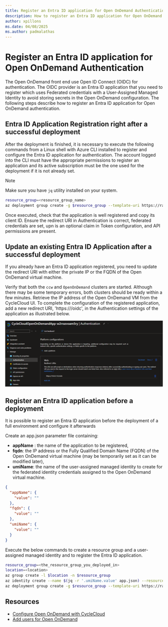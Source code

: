 ```yaml
---
title: Register an Entra ID application for Open OnDemand Authentication
description: How to register an Entra ID application for Open OnDemand Authentication
author: xpillons
ms.date: 04/08/2025
ms.author: padmalathas
---
```


# Register an Entra ID application for Open OnDemand Authentication
The Open OnDemand front end use Open ID Connect (OIDC) for authentication. The OIDC provider is an Entra ID application that you need to register which uses Federated credentials with a User-Assigned Managed Identity to avoid storing secrets in the Open OnDemand configuration. The following steps describe how to register an Entra ID application for Open OnDemand authentication.

## Entra ID Application Registration right after a successful deployment
After the deployment is finished, it is necessary to execute the following commands from a Linux shell with Azure CLI installed to register and configure the Entra ID application for authentication. The account logged into the CLI must have the appropriate permissions to register an application and its active subscription must be the one used for the deployment if it is not already set.

> [!NOTE]
> Make sure you have `jq` utility installed on your system.

```bash
resource_group=<resource_group_name>
az deployment group create -g $resource_group --template-uri https://raw.githubusercontent.com/Azure/cyclecloud-slurm-workspace/refs/head/main/bicep/ood/oodEntraApp.json --parameters "$(az deployment group show -g $resource_group -n pid-d5d2708b-a4ef-42c0-a89b-b8bd6dd6d29b-partnercenter --query properties.outputs | jq '.oodManualRegistration.value | with_entries(.value |= {value: .})')"
```

Once executed, check that the application is well registered and copy its client ID. 
Ensure the redirect URI in Authentication is correct, federated credentials are set, upn is an optional claim in Token configuration, and API permissions are present.

## Update an existing Entra ID Application after a successful deployment
If you already have an Entra ID application registered, you need to update the redirect URI with either the private IP or the FQDN of the Open OnDemand virtual machine.

Verify that both the `ccw` and `OpenOnDemand` clusters are started. Although there may be some temporary errors, both clusters should be ready within a few minutes. 
Retrieve the IP address of the Open OnDemand VM from the CycleCloud UI. To complete the configuration of the registered application, add a new redirect URI, 'https://<ip>/oidc', in the Authentication settings of the application as illustrated below.

![Screenshot of Entra ID redirect URI update](../../images/ccws/entraid-redirect-uri.png)

## Register an Entra ID application before a deployment
It is possible to register an Entra ID application before the deployment of a full environment and configure it afterwards 

Create an  app.json parameter file containing:
- **appName** : the name of the application to be registered,
- **fqdn**: the IP address or the Fully Qualified Domain Name (FQDN) of the Open OnDemand virtual machine (may be temporarily set as it can be modified later),
- **umiName**: the name of the user-assigned managed identity to create for the federated identity credentials assigned to the Open OnDemand virtual machine.

```json
{
  "appName": {
    "value": ""
  },
  "fqdn": {
    "value": ""
  },
  "umiName": {
    "value": ""
  }
}
```

Execute the below commands to create a resource group and a user-assigned managed identity and to register the Entra ID application.
```bash
resource_group=<the_resource_group_you_deployed_in>
location=<location>
az group create -l $location -n $resource_group
az identity create --name $(jq -r '.umiName.value' app.json) --resource-group $resource_group --location $location
az deployment group create -g $resource_group --template-uri https://raw.githubusercontent.com/Azure/cyclecloud-slurm-workspace/refs/heads/main/bicep/ood/oodEntraApp.json --parameters @app.json
```

## Resources
* [Configure Open OnDemand with CycleCloud](./configure-ood.md)
* [Add users for Open OnDemand](./ood-add-users.md)
